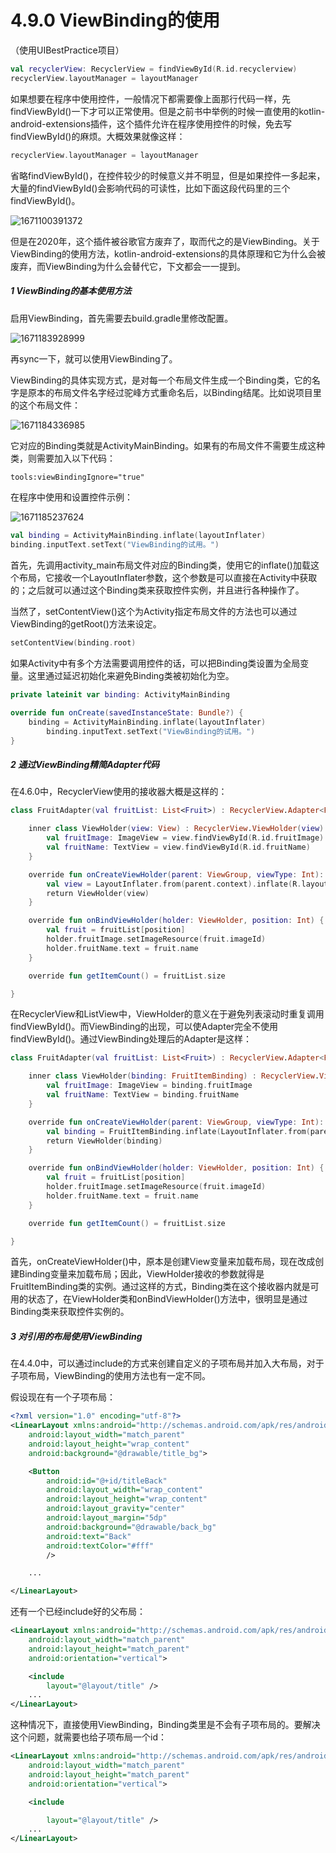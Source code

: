 # 4.9.0 ViewBinding的使用

（使用UIBestPractice项目）

```kotlin
val recyclerView: RecyclerView = findViewById(R.id.recyclerview)
recyclerView.layoutManager = layoutManager
```

如果想要在程序中使用控件，一般情况下都需要像上面那行代码一样，先findViewById()一下才可以正常使用。但是之前书中举例的时候一直使用的kotlin-android-extensions插件，这个插件允许在程序使用控件的时候，免去写findViewById()的麻烦。大概效果就像这样：

```kotlin
recyclerView.layoutManager = layoutManager
```

省略findViewById()，在控件较少的时候意义并不明显，但是如果控件一多起来，大量的findViewById()会影响代码的可读性，比如下面这段代码里的三个findViewById()。

![1671100391372](image/4.9.0ViewBinding的使用/1671100391372.png)

但是在2020年，这个插件被谷歌官方废弃了，取而代之的是ViewBinding。关于ViewBinding的使用方法，kotlin-android-extensions的具体原理和它为什么会被废弃，而ViewBinding为什么会替代它，下文都会一一提到。

##### 1 ViewBinding的基本使用方法

启用ViewBinding，首先需要去build.gradle里修改配置。

![1671183928999](image/4.9.0ViewBinding的使用/1671183928999.png)

再sync一下，就可以使用ViewBinding了。

ViewBinding的具体实现方式，是对每一个布局文件生成一个Binding类，它的名字是原本的布局文件名字经过驼峰方式重命名后，以Binding结尾。比如说项目里的这个布局文件：

![1671184336985](image/4.9.0ViewBinding的使用/1671184336985.png)

它对应的Binding类就是ActivityMainBinding。如果有的布局文件不需要生成这种类，则需要加入以下代码：

```xml
tools:viewBindingIgnore="true"
```

在程序中使用和设置控件示例：

![1671185237624](image/4.9.0ViewBinding的使用/1671185237624.png)

```kotlin
val binding = ActivityMainBinding.inflate(layoutInflater)
binding.inputText.setText("ViewBinding的试用。")
```

首先，先调用activity_main布局文件对应的Binding类，使用它的inflate()加载这个布局，它接收一个LayoutInflater参数，这个参数是可以直接在Activity中获取的；之后就可以通过这个Binding类来获取控件实例，并且进行各种操作了。

当然了，setContentView()这个为Activity指定布局文件的方法也可以通过ViewBinding的getRoot()方法来设定。

```kotlin
setContentView(binding.root)
```

如果Activity中有多个方法需要调用控件的话，可以把Binding类设置为全局变量。这里通过延迟初始化来避免Binding类被初始化为空。

```kotlin
private lateinit var binding: ActivityMainBinding

override fun onCreate(savedInstanceState: Bundle?) {
	binding = ActivityMainBinding.inflate(layoutInflater)
        binding.inputText.setText("ViewBinding的试用。")
}
```

##### 2 通过ViewBinding精简Adapter代码

在4.6.0中，RecyclerView使用的接收器大概是这样的：

```kotlin
class FruitAdapter(val fruitList: List<Fruit>) : RecyclerView.Adapter<FruitAdapter.ViewHolder>() {

    inner class ViewHolder(view: View) : RecyclerView.ViewHolder(view) {
        val fruitImage: ImageView = view.findViewById(R.id.fruitImage)
        val fruitName: TextView = view.findViewById(R.id.fruitName)
    }

    override fun onCreateViewHolder(parent: ViewGroup, viewType: Int): ViewHolder {
        val view = LayoutInflater.from(parent.context).inflate(R.layout.fruit_item, parent, false)
        return ViewHolder(view)
    }

    override fun onBindViewHolder(holder: ViewHolder, position: Int) {
        val fruit = fruitList[position]
        holder.fruitImage.setImageResource(fruit.imageId)
        holder.fruitName.text = fruit.name
    }

    override fun getItemCount() = fruitList.size

}
```

在RecyclerView和ListView中，ViewHolder的意义在于避免列表滚动时重复调用findViewById()。而ViewBinding的出现，可以使Adapter完全不使用findViewById()。通过ViewBinding处理后的Adapter是这样：

```kotlin
class FruitAdapter(val fruitList: List<Fruit>) : RecyclerView.Adapter<FruitAdapter.ViewHolder>() {

    inner class ViewHolder(binding: FruitItemBinding) : RecyclerView.ViewHolder(binding.root) {
        val fruitImage: ImageView = binding.fruitImage
        val fruitName: TextView = binding.fruitName
    }

    override fun onCreateViewHolder(parent: ViewGroup, viewType: Int): ViewHolder {
        val binding = FruitItemBinding.inflate(LayoutInflater.from(parent.context), parent, false)
        return ViewHolder(binding)
    }

    override fun onBindViewHolder(holder: ViewHolder, position: Int) {
        val fruit = fruitList[position]
        holder.fruitImage.setImageResource(fruit.imageId)
        holder.fruitName.text = fruit.name
    }

    override fun getItemCount() = fruitList.size

}
```

首先，onCreateViewHolder()中，原本是创建View变量来加载布局，现在改成创建Binding变量来加载布局；因此，ViewHolder接收的参数就得是FruitItemBinding类的实例。通过这样的方式，Binding类在这个接收器内就是可用的状态了，在ViewHolder类和onBindViewHolder()方法中，很明显是通过Binding类来获取控件实例的。

##### 3 对引用的布局使用ViewBinding

在4.4.0中，可以通过include的方式来创建自定义的子项布局并加入大布局，对于子项布局，ViewBinding的使用方法也有一定不同。

假设现在有一个子项布局：

```xml
<?xml version="1.0" encoding="utf-8"?>
<LinearLayout xmlns:android="http://schemas.android.com/apk/res/android"
    android:layout_width="match_parent"
    android:layout_height="wrap_content"
    android:background="@drawable/title_bg">

    <Button
        android:id="@+id/titleBack"
        android:layout_width="wrap_content"
        android:layout_height="wrap_content"
        android:layout_gravity="center"
        android:layout_margin="5dp"
        android:background="@drawable/back_bg"
        android:text="Back"
        android:textColor="#fff"
        />

	...

</LinearLayout>
```

还有一个已经include好的父布局：

```xml
<LinearLayout xmlns:android="http://schemas.android.com/apk/res/android"
    android:layout_width="match_parent"
    android:layout_height="match_parent"
    android:orientation="vertical">

    <include 
        layout="@layout/title" />
    ...
</LinearLayout>
```

这种情况下，直接使用ViewBinding，Binding类里是不会有子项布局的。要解决这个问题，就需要也给子项布局一个id：

```xml
<LinearLayout xmlns:android="http://schemas.android.com/apk/res/android"
    android:layout_width="match_parent"
    android:layout_height="match_parent"
    android:orientation="vertical">

    <include 

        layout="@layout/title" />
    ...
</LinearLayout>
```
